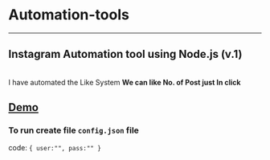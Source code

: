 # Automation-tools

<hr>

## Instagram Automation tool using Node.js (v.1)
 <br>
  I have automated the Like System
  <b>We can like No. of Post just In click </b>
  
  ## [Demo](https://www.awesomescreenshot.com/video/3201740?key=3708eac96ab77405f80cd2e1b0abe8a5)

### To run create file `config.json` file
 code:
 ` {
  user:"",
  pass:""
  }
  `
